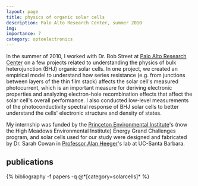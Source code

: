 ```yaml
---
layout: page
title: physics of organic solar cells
description: Palo Alto Research Center, summer 2010
img:
importance: 7
category: optoelectronics
---
```

In the summer of 2010, I worked with Dr. Bob Street at <a href="https://www.parc.com/" target="_blank">Palo Alto Research Center</a> on a few projects related to understanding the physics of bulk heterojunction (BHJ) organic solar cells. In one project, we created an empirical model to understand how series resistance (e.g. from junctions between layers of the thin film stack) affects the solar cell's measured photocurrent, which is an important measure for deriving electronic properties and analyzing electron-hole recombination effects that affect the solar cell's overall performance. I also conducted low-level measurements of the photoconductivity spectral response of BHJ solar cells to better understand the cells' electronic structure and density of states.

My internship was funded by the <a href="https://environment.princeton.edu" taget="_blank">Princeton Environmental Institute</a>'s (now the High Meadows Environmental Institute) Energy Grand Challenges program, and solar cells used for our study were designed and fabricated by Dr. Sarah Cowan in <a href="https://heeger.cnsi.ucsb.edu">Professor Alan Heeger</a>'s lab at UC-Santa Barbara.

<div class="publications">
  <h2>publications</h2>
  {% bibliography -f papers -q @*[category=solarcells]* %}
</div>
